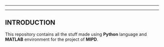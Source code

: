 ***
***
## **INTRODUCTION**
This repository contains all the stuff made using **Python** language and **MATLAB** environment for the project of **MIPD**.

